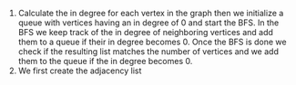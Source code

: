 1. Calculate the in degree for each vertex in the graph then we initialize a queue with vertices having an in degree of 0 and start the BFS. In the BFS we keep track of the in degree of neighboring vertices and add them to a queue if their in degree becomes 0. Once the BFS is done we check if the resulting list matches the number of vertices and we add them to the queue if the in degree becomes 0.
2. We first create the adjacency list 
